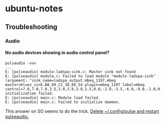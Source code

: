 # ubuntu-notes
## Troubleshooting
### Audio
#### No audio devices showing in audio control panel?  
``` 
pulsaudio -vvv
...
E: [pulseaudio] module-ladspa-sink.c: Master sink not found
E: [pulseaudio] module.c: Failed to load module "module-ladspa-sink" (argument: "sink_name=ladspa_output.mbeq_1197.mbeq master=bluez_sink.B8_69_C2_30_E6_54 plugin=mbeq_1197 label=mbeq control=7.0,7.0,7.0,3.5,3.0,3.0,3.0,1.5,0.0,-2.0,-3.5,-6.0,-9.0,-1.0,0.0"): initialization failed.
E: [pulseaudio] main.c: Module load failed.
E: [pulseaudio] main.c: Failed to initialize daemon.
```
This answer on SO seems to do the trick.  [Delete ~/.config/pulse and restart pulseaudio.](http://askubuntu.com/a/549228/116968)
